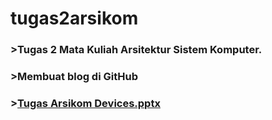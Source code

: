 # tugas2arsikom
### >Tugas 2 Mata Kuliah Arsitektur Sistem Komputer.
### >Membuat blog di GitHub
### >[Tugas Arsikom Devices.pptx](https://github.com/ZiZ-75/tugas2arsikom.github.io/files/13196792/Tugas.Arsikom.Devices.pptx)
